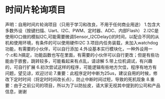 # 时间片轮询项目
声明：自用时间片轮询项目（只用于学习和改良，不用于任何商业用途）
  1.包含大多数外设（按键扫描、Uart、I2C、PWM、定时器、ADC、内部Flash）
  2.I2C是使用IO口做的模拟I2C,可能需要微调Sensor_I2CDelay()的时间，以配合不同的从机和使用环境，有条件的可以使用硬件I2C
  3.项目内任务装载，未加入watchdog功能，有需要的小伙伴，可以自行添加
  4.外设基本实行模块化，一种外设用一个.c和.h搞定，功能函数也写在里面，有需要的小伙伴可以自行更改；但是有些功能由于嵌套，跳转较多，可能看起来有点乱，请谅解
  5.带上位机调试，有兴趣的，可自行扩展
  6.初次尝试这样的程序，可能逻辑有些地方欠佳，程序有地方有问题，望见谅，欢迎讨论
  7.重要：此程序定时中断为25us，建议自用的时候，修改下定时时间（将定时时间改长点），防止中断时间过短，导致的死机现象
  8.重要：由于之前公司的项目，所以为了以防扯皮，请大家无视其中提到的公司和产品信息，谢谢
